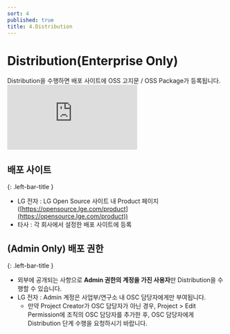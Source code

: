 ```yaml
---
sort: 4 
published: true
title: 4.Distribution
---
```


# Distribution(Enterprise Only)
<div class="note">
Distribution을 수행하면 배포 사이트에 OSS 고지문 / OSS Package가 등록됩니다.
</div> 

<div class="youtube-container">
<iframe src="https://www.youtube.com/embed/skip2wLoD90" title="OSS Package & OSS Notice 배포" frameborder="0" allow="accelerometer; autoplay; clipboard-write; encrypted-media; gyroscope; picture-in-picture" allowfullscreen></iframe>
</div>

 

## 배포 사이트 
{: .left-bar-title }
 - LG 전자 : LG Open Source 사이트 내 Product 페이지([https://opensource.lge.com/product](https://opensource.lge.com/product))
 - 타사 : 각 회사에서 설정한 배포 사이트에 등록

## (Admin Only) 배포 권한
{: .left-bar-title }
- 외부에 공개되는 사항으로 **Admin 권한의 계정을 가진 사용자**만 Distribution을 수행할 수 있습니다.
- LG 전자 : Admin 계정은 사업부/연구소 내 OSC 담당자에게만 부여됩니다.
    -  만약 Project Creator가 OSC 담당자가 아닌 경우, Project > Edit Permission에 조직의 OSC 담당자를 추가한 후, OSC 담당자에게 Distribution 단계 수행을 요청하시기 바랍니다.
 